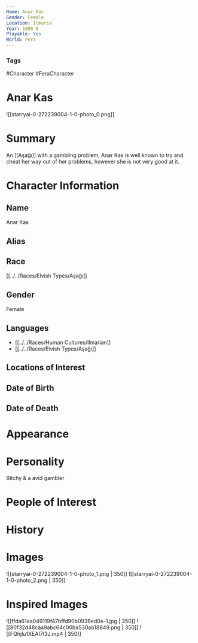 ```yaml
---
Name: Anar Kas
Gender: Female
Location: Ilmaria
Year: 1800 E
Playable: Yes
World: Fera
---
```


### Tags
#Character #FeraCharacter

# Anar Kas
![[starryai-0-272239004-1-0-photo_0.png]]

# Summary
An [[Aşağı]] with a gambling problem, Anar Kas is well known to try and cheat her way out of her problems, however she is not very good at it.

# Character Information

## Name
Anar Kas
## Alias

## Race
[[../../Races/Elvish Types/Aşağı]]

## Gender
Female

## Languages
- [[../../Races/Human Cultures/Ilmarian]]
- [[../../Races/Elvish Types/Aşağı]]

## Locations of Interest

## Date of Birth

## Date of Death

# Appearance

# Personality
Bitchy & a avid gambler

# People of Interest

# History

# Images
![[starryai-0-272239004-1-0-photo_1.png | 350]]
![[starryai-0-272239004-1-0-photo_2.png  | 350]]

# Inspired Images
![[ffda61ea049119f47bffd90b0938ed0e-1.jpg | 350]]
![[80f32d48caa9abc64c00ba530ab18849.png | 350]]
![[FQhjIu1XEAI7I3J.mp4 | 350]]